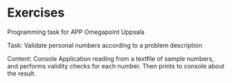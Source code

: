 # Exercises

Programming task for APP Omegapoint Uppsala

Task: Validate personal numbers according to a problem description

Content: Console Application reading from a textfile of sample numbers, and performs validity checks for each number. Then prints to console about the result.
